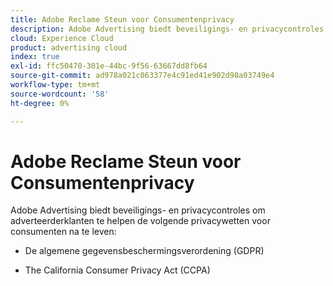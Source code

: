 ```yaml
---
title: Adobe Reclame Steun voor Consumentenprivacy
description: Adobe Advertising biedt beveiligings- en privacycontroles om adverteerders te helpen zich aan de privacywetgeving van de consument te houden.
cloud: Experience Cloud
product: advertising cloud
index: true
exl-id: ffc50470-301e-44bc-9f56-63667dd8fb64
source-git-commit: ad978a021c063377e4c91ed41e902d98a03749e4
workflow-type: tm+mt
source-wordcount: '58'
ht-degree: 0%

---
```


# Adobe Reclame Steun voor Consumentenprivacy

Adobe Advertising biedt beveiligings- en privacycontroles om adverteerderklanten te helpen de volgende privacywetten voor consumenten na te leven:

* De algemene gegevensbeschermingsverordening (GDPR)

* The California Consumer Privacy Act (CCPA)
